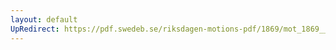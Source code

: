 ```yaml
---
layout: default
UpRedirect: https://pdf.swedeb.se/riksdagen-motions-pdf/1869/mot_1869__ak__00210.pdf
---
```

